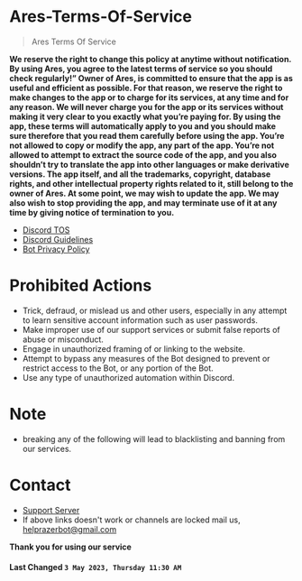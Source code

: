# Ares-Terms-Of-Service

> Ares Terms Of Service

**We reserve the right to change this policy at anytime without notification. By using Ares, you agree to the latest terms of service so you should check regularly!”
Owner of Ares, is committed to ensure that the app is as useful and efficient as possible. For that reason, we reserve the right to make changes to the app or to charge for its services, at any time and for any reason. We will never charge you for the app or its services without making it very clear to you exactly what you’re paying for.
By using the app, these terms will automatically apply to you and you should make sure therefore that you read them carefully before using the app. You’re not allowed to copy or modify the app, any part of the app. You’re not allowed to attempt to extract the source code of the app, and you also shouldn’t try to translate the app into other languages or make derivative versions. The app itself, and all the trademarks, copyright, database rights, and other intellectual property rights related to it, still belong to the owner of Ares.
At some point, we may wish to update the app. We may also wish to stop providing the app, and may terminate use of it at any time by giving notice of termination to you.**

- [Discord TOS](https://discord.com/terms)
- [Discord Guidelines](https://discord.com/guidelines)
- [Bot Privacy Policy](https://github.com/ZironDev/Ares-Privacy-Policy)

# Prohibited Actions

- Trick, defraud, or mislead us and other users, especially in any attempt to learn sensitive account information such as user passwords.
- Make improper use of our support services or submit false reports of abuse or misconduct.
- Engage in unauthorized framing of or linking to the website.
- Attempt to bypass any measures of the Bot designed to prevent or restrict access to the Bot, or any portion of the Bot.
- Use any type of unauthorized automation within Discord.

# Note
- breaking any of the following will lead to blacklisting and banning from our services.

# Contact

- [Support Server](https://discord.gg/aresdev)
- If above links doesn't work or channels are locked mail us, helprazerbot@gmail.com

**Thank you for using our service**

#### **Last Changed `3 May 2023, Thursday 11:30 AM`**

